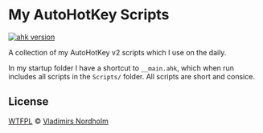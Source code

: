 # My AutoHotKey Scripts
[![ahk version](https://img.shields.io/badge/ahk-2.0-brightgreen)]()

A collection of my AutoHotKey v2 scripts which I use on the daily.

In my startup folder I have a shortcut to `__main.ahk`, which when run includes all scripts in the `Scripts/` folder. All scripts are short and consice.

## License
[WTFPL](http://www.wtfpl.net/) © [Vladimirs Nordholm](https://github.com/vladdeSV)
